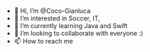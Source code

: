 - 👋 Hi, I’m @Coco-Gianluca
- 👀 I’m interested in Soccer, IT,
- 🌱 I’m currently learning Java and Swift
- 💞️ I’m looking to collaborate with everyone :)
- 📫 How to reach me 

<!---
Mr-Lucxa/Mr-Lucxa is a ✨ special ✨ repository because its `README.md` (this file) appears on your GitHub profile.
You can click the Preview link to take a look at your changes.
--->
